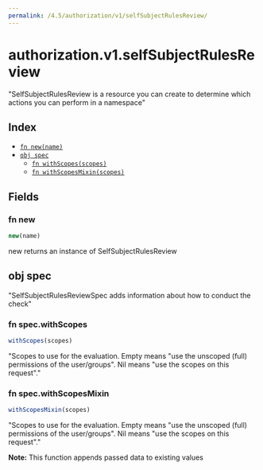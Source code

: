 ```yaml
---
permalink: /4.5/authorization/v1/selfSubjectRulesReview/
---
```


# authorization.v1.selfSubjectRulesReview

"SelfSubjectRulesReview is a resource you can create to determine which actions you can perform in a namespace"

## Index

* [`fn new(name)`](#fn-new)
* [`obj spec`](#obj-spec)
  * [`fn withScopes(scopes)`](#fn-specwithscopes)
  * [`fn withScopesMixin(scopes)`](#fn-specwithscopesmixin)

## Fields

### fn new

```ts
new(name)
```

new returns an instance of SelfSubjectRulesReview

## obj spec

"SelfSubjectRulesReviewSpec adds information about how to conduct the check"

### fn spec.withScopes

```ts
withScopes(scopes)
```

"Scopes to use for the evaluation.  Empty means \"use the unscoped (full) permissions of the user/groups\". Nil means \"use the scopes on this request\"."

### fn spec.withScopesMixin

```ts
withScopesMixin(scopes)
```

"Scopes to use for the evaluation.  Empty means \"use the unscoped (full) permissions of the user/groups\". Nil means \"use the scopes on this request\"."

**Note:** This function appends passed data to existing values